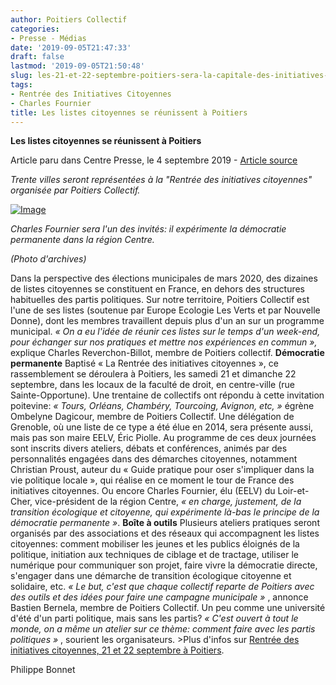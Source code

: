 ```yaml
---
author: Poitiers Collectif
categories:
- Presse - Médias
date: '2019-09-05T21:47:33'
draft: false
lastmod: '2019-09-05T21:50:48'
slug: les-21-et-22-septembre-poitiers-sera-la-capitale-des-initiatives-citoyennes-2
tags:
- Rentrée des Initiatives Citoyennes
- Charles Fournier
title: Les listes citoyennes se réunissent à Poitiers
---
```


**Les listes citoyennes se réunissent à Poitiers**

Article paru dans Centre Presse, le 4 septembre 2019 - [Article source](https://www.centre-presse.fr/article-697125-les-listes-citoyennes-se-reunissent-a-poitiers.html?fbclid=IwAR2f8hO6N5fn-aOFDUeq0YtfH-FZRS1Mkgvl5EQZ2A9qYU4-1YzrvlDXGu8)

_Trente villes seront représentées à la "Rentrée des initiatives citoyennes" organisée par Poitiers Collectif._

[![Image](https://www.centre-presse.fr/images/articles/130x130_326663.jpg)](https://www.centre-presse.fr/images/articles/800x600_326663.jpg "Photo: \(Photo d'archives\)")

_Charles Fournier sera l'un des invités: il expérimente la démocratie permanente dans la région Centre._

_(Photo d'archives)_

  Dans la perspective des élections municipales de mars 2020, des dizaines de listes citoyennes se constituent en France, en dehors des structures habituelles des partis politiques. Sur notre territoire, Poitiers Collectif est l'une de ses listes (soutenue par Europe Ecologie Les Verts et par Nouvelle Donne), dont les membres travaillent depuis plus d'un an sur un programme municipal. _« On a eu l'idée de réunir ces listes sur le temps d'un week-end, pour échanger sur nos pratiques et mettre nos expériences en commun »,_ explique Charles Reverchon-Billot, membre de Poitiers collectif. **Démocratie permanente** Baptisé « La Rentrée des initiatives citoyennes », ce rassemblement se déroulera à Poitiers, les samedi 21 et dimanche 22 septembre, dans les locaux de la faculté de droit, en centre-ville (rue Sainte-Opportune). Une trentaine de collectifs ont répondu à cette invitation poitevine: _« Tours, Orléans, Chambéry, Tourcoing, Avignon, etc, »_ égrène Ombelyne Dagicour, membre de Poitiers Collectif. Une délégation de Grenoble, où une liste de ce type a été élue en 2014, sera présente aussi, mais pas son maire EELV, Éric Piolle. Au programme de ces deux journées sont inscrits divers ateliers, débats et conférences, animés par des personnalités engagées dans des démarches citoyennes, notamment Christian Proust, auteur du « Guide pratique pour oser s'impliquer dans la vie politique locale », qui réalise en ce moment le tour de France des initiatives citoyennes. Ou encore Charles Fournier, élu (EELV) du Loir-et-Cher, vice-président de la région Centre, _« en charge, justement, de la transition écologique et citoyenne, qui expérimente là-bas le principe de la démocratie permanente »_. **Boîte à outils** Plusieurs ateliers pratiques seront organisés par des associations et des réseaux qui accompagnent les listes citoyennes: comment mobiliser les jeunes et les publics éloignés de la politique, initiation aux techniques de ciblage et de tractage, utiliser le numérique pour communiquer son projet, faire vivre la démocratie directe, s'engager dans une démarche de transition écologique citoyenne et solidaire, etc. _« Le but, c'est que chaque collectif reparte de Poitiers avec des outils et des idées pour faire une campagne municipale »_ , annonce Bastien Bernela, membre de Poitiers Collectif. Un peu comme une université d'été d'un parti politique, mais sans les partis? _« C'est ouvert à tout le monde, on a même un atelier sur ce thème: comment faire avec les partis politiques »_ , sourient les organisateurs. >Plus d'infos sur [Rentrée des initiatives citoyennes, 21 et 22 septembre à Poitiers](https://poitierscollectif.fr/les-21-et-22-septembre-poitiers-sera-la-capitale-des-initiatives-citoyennes/).

Philippe Bonnet
